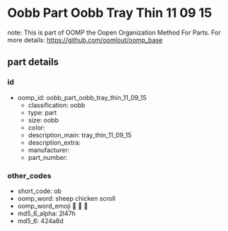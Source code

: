 # Oobb Part Oobb Tray Thin 11 09 15  

note: This is part of OOMP the Oopen Organization Method For Parts. For more details: https://github.com/oomlout/oomp_base

##  part details





### id
* oomp_id: oobb_part_oobb_tray_thin_11_09_15
  * classification: oobb
  * type: part
  * size: oobb
  * color: 
  * description_main: tray_thin_11_09_15
  * description_extra: 
  * manufacturer: 
  * part_number: 

### other_codes
* short_code: ob
* oomp_word: sheep chicken scroll
* oomp_word_emoji :sheep: :chicken: :scroll:
* md5_6_alpha: 2l47h
* md5_6: 424a8d